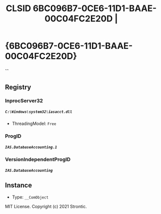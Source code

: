 ﻿---
title: "CLSID 6BC096B7-0CE6-11D1-BAAE-00C04FC2E20D | "
excerpt: What is COM-Object CLSID 6BC096B7-0CE6-11D1-BAAE-00C04FC2E20D?
---

# {6BC096B7-0CE6-11D1-BAAE-00C04FC2E20D}

### ``

## Registry


### InprocServer32

##### `C:\Windows\system32\iasacct.dll`
* ThreadingModel: `Free`

### ProgID

##### `IAS.DatabaseAccounting.1`

### VersionIndependentProgID

##### `IAS.DatabaseAccounting`

## Instance

* Type: `__ComObject`

MIT License. Copyright (c) 2021 Strontic.


